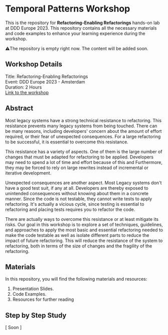 # Temporal Patterns Workshop
This is the repository for **Refactoring-Enabling Refactorings** hands-on lab at DDD Europe 2023. This repository contains all the necessary materials and code examples to enhance your learning experience during the workshop.

⚠️The repository is empty right now. The content will be added soon.

## Workshop Details
Title: Refactoring-Enabling Refactorings  
Event: DDD Europe 2023 - Amsterdam  
Duration: 2 Hours  
[Link to the workshop](https://2023.dddeurope.com/program/refactoring-enabling-refactorings/)

## Abstract
Most legacy systems have a strong technical resistance to refactoring. This resistance prevents many legacy systems from being touched. There can be many reasons, including developers' concern about the amount of effort required, or their fear of unexpected consequences. For a large refactoring to be successful, it is essential to overcome this resistance.

This resistance has a variety of aspects. One of them is the large number of changes that must be adapted for refactoring to be applied. Developers may need to spend a lot of time and effort because of this and Furthermore, they may be forced to rely on large rewrites instead of incremental or iterative development.

Unexpected consequences are another aspect. Most Legacy systems don't have a good test suit, if any at all. Developers are thereby exposed to unintended consequences without knowing about them in a concrete manner. Since the code is not testable, they cannot write tests to apply refactoring. It's actually a vicious cycle, since testing is essential to refactoring and placing tests requires you to refactor the code.

There are actually ways to overcome this resistance or at least mitigate its risks. Our goal in this workshop is to explore a set of techniques, guidelines, and approaches to apply the most basic and essential refactoring needed to make the code testable as well as isolate different parts to reduce the impact of future refactoring. This will reduce the resistance of the system to refactoring, both in terms of the size of changes and the fragility of the refactoring.


## Materials

In this repository, you will find the following materials and resources:

1.  Presentation Slides.
2.  Code Examples.
3.  Resources for further reading

## Step by Step Study
[ Soon ]
